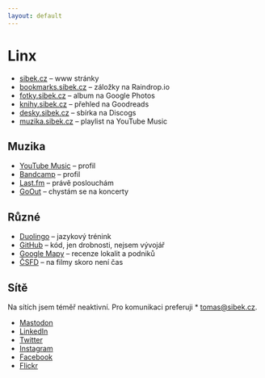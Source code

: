 ```yaml
---
layout: default
---
```


# Linx

* [sibek.cz](https://www.sibek.cz) – www stránky
* [bookmarks.sibek.cz](https://bookmarks.sibek.cz) – záložky na Raindrop.io
* [fotky.sibek.cz](https://fotky.sibek.cz) – album na Google Photos
* [knihy.sibek.cz](https://knihy.sibek.cz) – přehled na Goodreads
* [desky.sibek.cz](https://desky.sibek.cz) – sbírka na Discogs
* [muzika.sibek.cz](https://muzika.sibek.cz) – playlist na YouTube Music

## Muzika

* [YouTube Music](https://music.youtube.com/channel/UCHnO8ALKsBwft6_hiTtM2xw) – profil
* [Bandcamp](https://bandcamp.com/djdrobek) – profil
* [Last.fm](https://www.last.fm/user/tomasmagda/) – právě poslouchám
* [GoOut](https://goout.net/cs/profile/tomas-sibek/vkbpb/events/) – chystám se na koncerty

## Různé

* [Duolingo](https://www.duolingo.com/profile/samot.kebis) – jazykový trénink
* [GitHub](https://github.com/tomassibek) – kód, jen drobnosti, nejsem vývojář
* [Google Mapy](https://www.google.cz/maps/contrib/100432664722506382824/) – recenze lokalit a podniků 
* [ČSFD](https://www.csfd.cz/uzivatel/891702-samotkebis) – na filmy skoro není čas

## Sítě

Na sítích jsem téměř neaktivní. Pro komunikaci preferuji * [tomas@sibek.cz](mailto:tomas@sibek.cz).

* [Mastodon](https://mastodon.social/@sibek)
* [LinkedIn](https://www.linkedin.com/in/sibek/)
* [Twitter](https://twitter.com/samotkebis)
* [Instagram](https://www.instagram.com/samotkebis/)
* [Facebook](https://www.facebook.com/samotkebis)
* [Flickr](https://www.flickr.com/photos/tomaass)